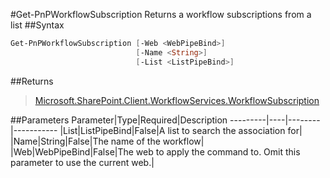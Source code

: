 #Get-PnPWorkflowSubscription
Returns a workflow subscriptions from a list
##Syntax
```powershell
Get-PnPWorkflowSubscription [-Web <WebPipeBind>]
                            [-Name <String>]
                            [-List <ListPipeBind>]
```


##Returns
>[Microsoft.SharePoint.Client.WorkflowServices.WorkflowSubscription](https://msdn.microsoft.com/en-us/library/microsoft.sharepoint.client.workflowservices.workflowsubscription.aspx)

##Parameters
Parameter|Type|Required|Description
---------|----|--------|-----------
|List|ListPipeBind|False|A list to search the association for|
|Name|String|False|The name of the workflow|
|Web|WebPipeBind|False|The web to apply the command to. Omit this parameter to use the current web.|
